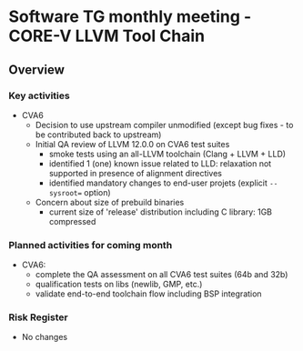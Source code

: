 # Software TG monthly meeting - CORE-V LLVM Tool Chain

## Overview

### Key activities

* CVA6
  * Decision to use upstream compiler unmodified (except bug fixes - to be contributed back to upstream)
  * Initial QA review of LLVM 12.0.0 on CVA6 test suites
    * smoke tests using an all-LLVM toolchain (Clang + LLVM + LLD)
    * identified 1 (one) known issue related to LLD: relaxation not supported in presence of alignment directives
    * identified mandatory changes to end-user projets (explicit `--sysroot=` option)  
  * Concern about size of prebuild binaries
    * current size of 'release' distribution including C library: 1GB compressed

### Planned activities for coming month

* CVA6:
  * complete the QA assessment on all CVA6 test suites (64b and 32b)
  * qualification tests on libs (newlib, GMP, etc.)
  * validate end-to-end toolchain flow including BSP integration

### Risk Register

* No changes
